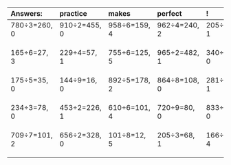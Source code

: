 | Answers: | practice | makes | perfect | ! |
| :--- | :--- | :--- | :--- | :--- |
| 780÷3=260, 0 | 910÷2=455, 0 | 958÷6=159, 4 | 962÷4=240, 2 | 205÷2=102, 1 | 
|   |   |   |   |   | 
|   |   |   |   |   | 
|   |   |   |   |   | 
| 165÷6=27, 3 | 229÷4=57, 1 | 755÷6=125, 5 | 965÷2=482, 1 | 340÷2=170, 0 | 
|   |   |   |   |   | 
|   |   |   |   |   | 
|   |   |   |   |   | 
| 175÷5=35, 0 | 144÷9=16, 0 | 892÷5=178, 2 | 864÷8=108, 0 | 281÷5=56, 1 | 
|   |   |   |   |   | 
|   |   |   |   |   | 
|   |   |   |   |   | 
| 234÷3=78, 0 | 453÷2=226, 1 | 610÷6=101, 4 | 720÷9=80, 0 | 833÷7=119, 0 | 
|   |   |   |   |   | 
|   |   |   |   |   | 
|   |   |   |   |   | 
| 709÷7=101, 2 | 656÷2=328, 0 | 101÷8=12, 5 | 205÷3=68, 1 | 166÷6=27, 4 | 
|   |   |   |   |   | 
|   |   |   |   |   | 
|   |   |   |   |   | 
